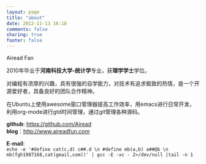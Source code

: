 ```yaml
---
layout: page
title: "about"
date: 2012-11-13 16:18
comments: false
sharing: true
footer: false
---
```


Airead Fan 

2010年毕业于**河南科技大学-统计学**专业，获**理学学士**学位。

对编程有浓厚的兴趣，具有很强的自学能力，对技术有追求极致的热情，是一个开源爱好者，具备良好的团队合作精神。

在Ubuntu上使用awesome窗口管理器提高工作效率，用emacs进行日常开发，利用org-mode进行gtd时间管理，通过git管理各种源码。

**github**: https://github.com/Airead  
**blog**：http://www.aireadfun.com  

**E-mail**:   
`echo -e '#define cat(c,d) c##.d \n #define mb(a,b) a##@b \n mb(fgh1987168,cat(gmail,com))' | gcc -E -xc - 2>/dev/null |tail -n 1`
